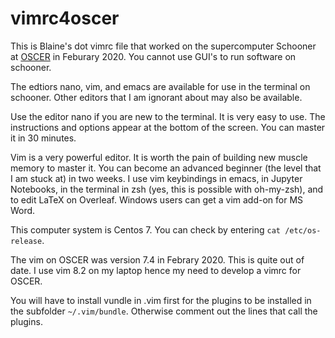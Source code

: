 
# vimrc4oscer

This is Blaine's dot vimrc file that worked on the supercomputer Schooner at [OSCER](http://ou.edu/oscer) in Feburary 2020.
You cannot use GUI's to run software on schooner.

The edtiors nano, vim, and emacs are available for use in the terminal on schooner.
Other editors that I am ignorant about may also be available.

Use the editor nano if you are new to the terminal.
It is very easy to use.
The instructions and options appear at the bottom of the screen.
You can master it in 30 minutes.

Vim is a very powerful editor. 
It is worth the pain of building new muscle memory to master it.
You can become an advanced beginner (the level that I am stuck at) in two weeks.
I use vim keybindings in emacs, in Jupyter Notebooks, in the terminal in zsh (yes, this is possible with oh-my-zsh), and to edit LaTeX on Overleaf.
Windows users can get a vim add-on for MS Word.

This computer system is Centos 7. 
You can check by entering `cat /etc/os-release`.

The vim on OSCER was version 7.4 in Febrary 2020. 
This is quite out of date. 
I use vim 8.2 on my laptop hence my need to develop a vimrc for OSCER.

You will have to install vundle in .vim first for the plugins to be installed in the subfolder `~/.vim/bundle`.
Otherwise comment out the lines that call the plugins.

